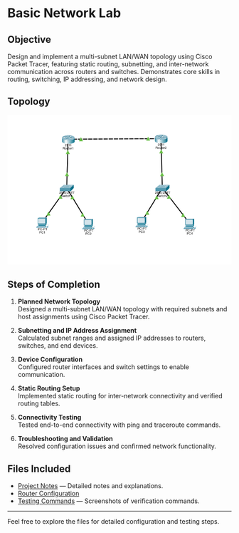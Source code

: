 # Basic Network Lab

## Objective
Design and implement a multi-subnet LAN/WAN topology using Cisco Packet Tracer, featuring static routing, subnetting, and inter-network communication across routers and switches. 
Demonstrates core skills in routing, switching, IP addressing, and network design.

## Topology
![Topology](topology.png)

## Steps of Completion

1. **Planned Network Topology**  
   Designed a multi-subnet LAN/WAN topology with required subnets and host assignments using Cisco Packet Tracer.

2. **Subnetting and IP Address Assignment**  
   Calculated subnet ranges and assigned IP addresses to routers, switches, and end devices.

3. **Device Configuration**  
   Configured router interfaces and switch settings to enable communication.

4. **Static Routing Setup**  
   Implemented static routing for inter-network connectivity and verified routing tables.

5. **Connectivity Testing**  
   Tested end-to-end connectivity with ping and traceroute commands.

6. **Troubleshooting and Validation**  
   Resolved configuration issues and confirmed network functionality.

## Files Included
- [Project Notes](project-notes.txt) — Detailed notes and explanations.
- [Router Configuration](configs/router.txt)    
- [Testing Commands](test-commands.png) — Screenshots of verification commands.

---

Feel free to explore the files for detailed configuration and testing steps.
